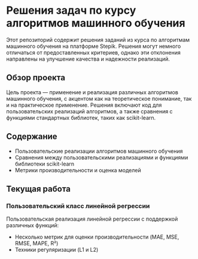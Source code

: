 # Решения задач по курсу алгоритмов машинного обучения

Этот репозиторий содержит решения заданий из курса по алгоритмам машинного обучения на платформе Stepik. Решения могут немного отличаться от предоставленных критериев, однако эти отклонения направлены на улучшение качества и надежности реализаций.

## Обзор проекта

Цель проекта — применение и реализация различных алгоритмов машинного обучения, с акцентом как на теоретическое понимание, так и на практическое применение. Решения включают код для пользовательских реализаций алгоритмов, а также сравнения с функциями стандартных библиотек, таких как scikit-learn.

## Содержание

- Пользовательские реализации алгоритмов машинного обучения
- Сравнения между пользовательскими реализациями и функциями библиотеки scikit-learn
- Метрики производительности и оценка моделей

## Текущая работа

### Пользовательский класс линейной регрессии

Пользовательская реализация линейной регрессии с поддержкой различных функций:

- Несколько метрик для оценки производительности (MAE, MSE, RMSE, MAPE, R²)
- Техники регуляризации (L1 и L2)
